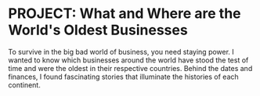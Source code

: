 # PROJECT: What and Where are the World's Oldest Businesses

To survive in the big bad world of business, you need staying power. I wanted to know which businesses around the world have stood the test of time and were the oldest in their respective countries. Behind the dates and finances, I found fascinating stories that illuminate the histories of each continent.
